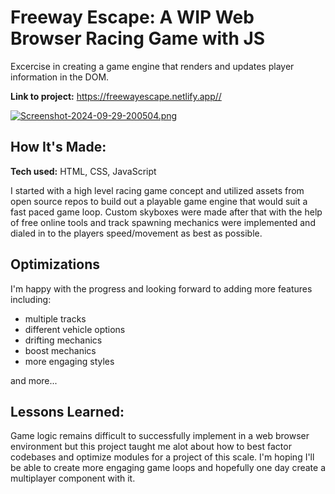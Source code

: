 # Freeway Escape: A WIP Web Browser Racing Game with JS
Excercise in creating a game engine that renders and updates player information in the DOM.

**Link to project:** https://freewayescape.netlify.app//

[![Screenshot-2024-09-29-200504.png](https://i.postimg.cc/GtJwdnSd/Screenshot-2024-09-29-200504.png)](https://postimg.cc/6431fgXm)

## How It's Made:

**Tech used:** HTML, CSS, JavaScript

I started with a high level racing game concept and utilized assets from open source repos to build out a playable game engine that would suit a fast paced game loop. Custom skyboxes were made after that with the help of free online tools and track spawning mechanics were implemented and dialed in to the players speed/movement as best as possible.


## Optimizations

I'm happy with the progress and looking forward to adding more features including:

* multiple tracks
* different vehicle options
* drifting mechanics
* boost mechanics
* more engaging styles

and more...


## Lessons Learned:

Game logic remains difficult to successfully implement in a web browser environment but this project taught me alot about how to best factor codebases and optimize modules for a project of this scale. I'm hoping I'll be able to create more engaging game loops and hopefully one day create a multiplayer component with it.


